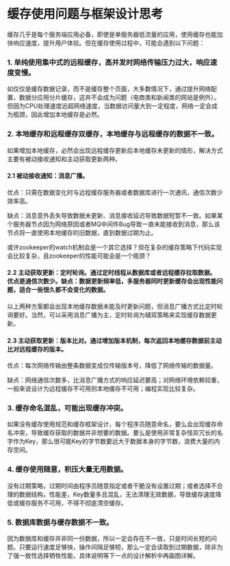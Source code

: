 # 缓存使用问题与框架设计思考

缓存几乎是每个服务端应用必备，即使是单服务器低流量的应用，使用缓存也能加快响应速度，提升用户体验。但在缓存使用过程中，可能会遇到以下问题：

 

### 1. 单纯使用集中式的远程缓存，高并发时网络传输压力过大，响应速度变慢。

如仅仅是缓存数据记录，而不是缓存整个页面，大多数情况下，通过提升网络配置，数据分应用分片缓存，这并不会成为问题（电商类和新闻类的网站是例外）。但因为CPU处理速度远超网络速度，当数据访问量大到一定程度，网络一定会成为瓶颈，因此增加本地缓存是必然。

 

### 2. 本地缓存和远程缓存双缓存，本地缓存与远程缓存的数据不一致。

如果增加本地缓存，必然会出现远程缓存更新后本地缓存未更新的情形，解决方式主要有被动接收通知和主动获取更新两种。


#### 2.1 被动接收通知：消息广播。

优点：只需在数据变化时与远程缓存服务器或者数据库进行一次通讯，通信次数少效率高。

缺点：消息意外丢失导致数据未更新、消息接收延迟导致数据短暂不一致。如果某个服务器节点因为网络原因或者MQ中间件Bug导致一直未能接收到消息，那么该节点将一直使用本地缓存的旧数据，直到数据过期为止。

或许zookeeper的watch机制会是一个其它选择？但在复杂的缓存策略下代码实现会比较复杂，且zookeeper的性能可能会是一个瓶颈？

 

#### 2.2 主动获取更新：定时轮询。通过定时线程从数据库或者远程缓存拉取数据。 优点是通信次数少。缺点：数据更新频率低，多服务器同时更新缓存会出现性能问题，适合一些很久都不会变化的数据。

以上两种方案都会出现本地缓存数据未能及时更新问题，但消息广播方式比定时轮询要好。当然，可以采用消息广播为主，定时轮询为辅双策略来实现缓存数据更新。

 

#### 2.3 主动获取更新：版本比对。通过增加版本机制，每次返回本地缓存数据前主动比对远程缓存的版本。

优点：每次网络传输由整条数据变成仅传输版本号，降低了网络传输的数据量。

缺点：网络通信次数多，比消息广播方式的响应延迟要高；对网络环境依赖较重，一般来说设计为远程缓存不可用则本地缓存不可用；编程实现比较复杂。

 

### 3. 缓存命名混乱，可能出现缓存冲突。

如果没有缓存使用规范和缓存框架设计，每个程序员随意命名，要么会出现缓存命名冲突，导致缓存获取的数据并非想要的数据。要么是使用非常复杂怪异冗长的名字作为Key，那么很可能Key的字节数要远大于数据本身的字节数，浪费大量的内存空间。

 

### 4. 缓存使用随意，积压大量无用数据。

没有过期策略，过期时间由程序员随意指定或者干脆没有设置过期；或者选择不合理的数据结构，性能差，Key数量多且混乱，无法清理无效数据，导致缓存速度降低或缓存服务不可用，不得不彻底清空缓存。

 

### 5. 数据库数据与缓存数据不一致。

因为数据库和缓存并非同一份数据，所以一定会存在不一致，只是时间长短的问题。只要运行速度足够快，操作间隔足够短，那么一定会读取到过期数据，除非为了强一致性选择牺牲性能，具体说明等下一点的设计解析中再画图详解。

 